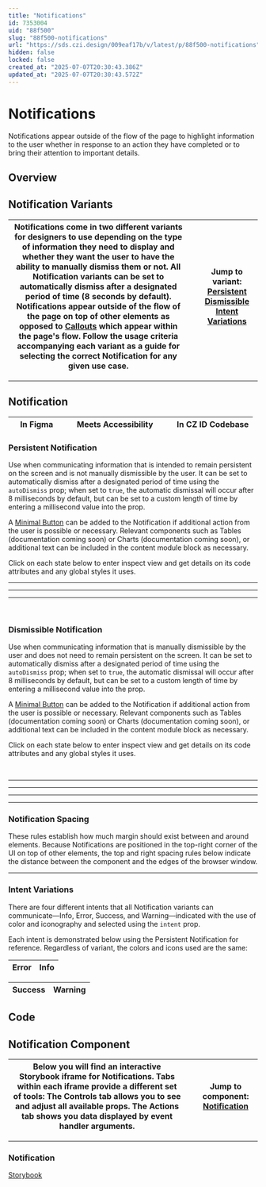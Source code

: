 ```yaml
---
title: "Notifications"
id: 7353004
uid: "88f500"
slug: "88f500-notifications"
url: "https://sds.czi.design/009eaf17b/v/latest/p/88f500-notifications"
hidden: false
locked: false
created_at: "2025-07-07T20:30:43.386Z"
updated_at: "2025-07-07T20:30:43.572Z"
---
```


# Notifications

Notifications appear outside of the flow of the page to highlight information to the user whether in response to an action they have completed or to bring their attention to important details.

## Overview

## Notification Variants

| Notifications come in two different variants for designers to use depending on the type of information they need to display and whether they want the user to have the ability to manually dismiss them or not. All Notification variants can be set to automatically dismiss after a designated period of time (8 seconds by default).  Notifications appear outside of the flow of the page on top of other elements as opposed to [Callouts](https://sds.czi.design/009eaf17b/p/04b2c1) which appear within the page's flow.  Follow the usage criteria accompanying each variant as a guide for selecting the correct Notification for any given use case. |   | **Jump to variant:** [Persistent](https://sds.czi.design/009eaf17b/v/0/p/88f500-notifications/t/20560b) [Dismissible](https://sds.czi.design/009eaf17b/v/0/p/88f500-notifications/t/09d2c0) [Intent Variations](https://sds.czi.design/009eaf17b/v/0/p/88f500-notifications/t/831925) |
| --- | --- | --- |

---

## Notification

|  | In Figma |   |  | Meets Accessibility |   |  | In CZ ID Codebase |
| --- | --- | --- | --- | --- | --- | --- | --- |

### Persistent Notification

Use when communicating information that is intended to remain persistent on the screen and is not manually dismissible by the user. It can be set to automatically dismiss after a designated period of time using the `autoDismiss` prop; when set to `true`, the automatic dismissal will occur after 8 milliseconds by default, but can be set to a custom length of time by entering a millisecond value into the prop.

A [Minimal Button](https://sds.czi.design/009eaf17b/v/0/p/6196ff-buttons/t/48c331) can be added to the Notification if additional action from the user is possible or necessary. Relevant components such as Tables (documentation coming soon) or Charts (documentation coming soon), or additional text can be included in the content module block as necessary.

Click on each state below to enter inspect view and get details on its code attributes and any global styles it uses.

---

---

---

 

### Dismissible Notification

Use when communicating information that is manually dismissible by the user and does not need to remain persistent on the screen. It can be set to automatically dismiss after a designated period of time using the `autoDismiss` prop; when set to `true`, the automatic dismissal will occur after 8 milliseconds by default, but can be set to a custom length of time by entering a millisecond value into the prop.

A [Minimal Button](https://sds.czi.design/009eaf17b/v/0/p/6196ff-buttons/t/48c331) can be added to the Notification if additional action from the user is possible or necessary. Relevant components such as Tables (documentation coming soon) or Charts (documentation coming soon), or additional text can be included in the content module block as necessary.

Click on each state below to enter inspect view and get details on its code attributes and any global styles it uses.

 

---

---

---

---

### Notification Spacing

These rules establish how much margin should exist between and around elements. Because Notifications are positioned in the top-right corner of the UI on top of other elements, the top and right spacing rules below indicate the distance between the component and the edges of the browser window.

---

### Intent Variations

There are four different intents that all Notification variants can communicate—Info, Error, Success, and Warning—indicated with the use of color and iconography and selected using the `intent` prop.

Each intent is demonstrated below using the Persistent Notification for reference. Regardless of variant, the colors and icons used are the same:

| **Error** | **Info** |
| --- | --- |

| **Success** | **Warning** |
| --- | --- |

## Code

## Notification Component

| Below you will find an interactive Storybook iframe for Notifications.  Tabs within each iframe provide a different set of tools: The Controls tab allows you to see and adjust all available props. The Actions tab shows you data displayed by event handler arguments. |   | **Jump to component:** [Notification](https://sds.czi.design/009eaf17b/v/0/p/88f500-notifications/t/11515a) |
| --- | --- | --- |

---

### Notification

[Storybook](https://chanzuckerberg.github.io/sci-components/?path=/story/notification--default&args=intent:info)

 

